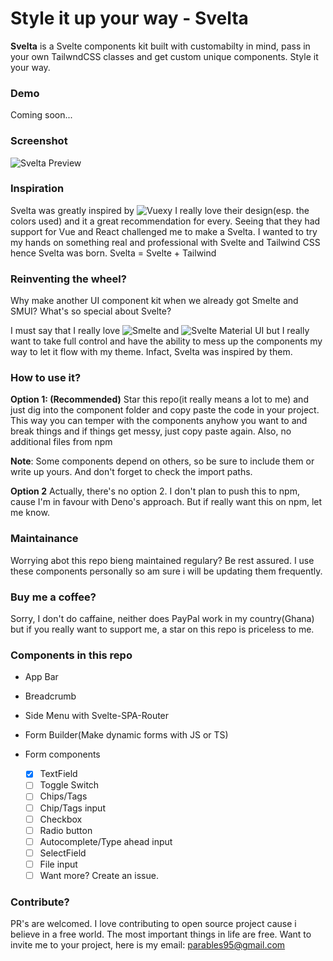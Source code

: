 # Style it up your way - Svelta

**Svelta** is a Svelte components kit built with customabilty in mind, 
pass in your own TailwndCSS classes and get custom unique components.
Style it your way.

### Demo
Coming soon...

### Screenshot
![Svelta Preview](https://raw.githubusercontent.com/username/projectname/branch/path/to/img.png)

### Inspiration
Svelta was greatly inspired by ![Vuexy](https://pixinvent.com/demo/vuexy-vuejs-admin-dashboard-template/landing/) 
I really love their design(esp. the colors used) and it a great recommendation for every. Seeing that they had support for Vue and React challenged me to make a Svelta. I wanted to try my hands on something real and professional with Svelte and Tailwind CSS hence Svelta was born. Svelta = Svelte + Tailwind 

### Reinventing the wheel?
Why make another UI component kit when we already got Smelte and SMUI? What's so special about Svelte?

I must say that I really love ![Smelte](https://smeltejs.com/) and ![Svelte Material UI](https://sveltematerialui.com) but I really want to take full control and have the ability to mess up the components my way to let it flow with my theme. Infact, Svelta was inspired by them.

### How to use it?
**Option 1: (Recommended)**
Star this repo(it really means a lot to me) and just dig into the component folder and copy paste the code in your project. This way you can temper with the components anyhow you want to and break things and if things get messy,  just copy paste again. Also, no additional files from npm

**Note**: Some components depend on others, so be sure to include them or write up yours. And don't forget to check the import paths.


**Option 2** Actually, there's no option 2. I don't plan to push this to npm, cause I'm in favour with Deno's approach. But if really want this on npm, let me know. 

### Maintainance
Worrying abot this repo bieng maintained regulary? Be rest assured. I use these components personally so am sure i will be updating them frequently. 

### Buy me a coffee?
Sorry, I don't do caffaine, neither does PayPal work in my country(Ghana) but if you really want to support me, a star on this repo is priceless to me.

### Components in this repo
- App Bar
- Breadcrumb
- Side Menu with Svelte-SPA-Router
- Form Builder(Make dynamic forms with JS or TS)
- Form components    
    
   - [x] TextField
   - [ ] Toggle Switch
   - [ ] Chips/Tags
   - [ ] Chip/Tags input
   - [ ] Checkbox
   - [ ] Radio button
   - [ ] Autocomplete/Type ahead input
   - [ ] SelectField
   - [ ] File input
   - [ ] Want more? Create an issue.

### Contribute?
PR's are welcomed. I love contributing to open source project cause i believe in a free world. The most important things in life are free. Want to invite me to your project, here is my email: parables95@gmail.com 
